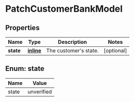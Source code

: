 
# PatchCustomerBankModel

## Properties
Name | Type | Description | Notes
------------ | ------------- | ------------- | -------------
**state** | [**inline**](#State) | The customer&#39;s state. |  [optional]


<a name="State"></a>
## Enum: state
Name | Value
---- | -----
state | unverified



